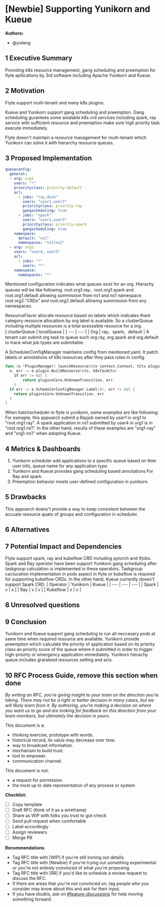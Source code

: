 # [Newbie] Supporting Yunikorn and Kueue

**Authors:**

- @yuteng

## 1 Executive Summary

Providing k8s resource management, gang scheduling and preemption for flyte apllications by 3rd software including Apache Yunikorn and Kueue.

## 2 Motivation

Flyte support multi-tenant and many k8s plugins.

Kueue and Yunikorn support gang scheduling and preemption.
Gang scheduling gurantees some avialable k8s crd services including spark, ray service with sufficient resource and preemption make sure high priority task execute immediately.

Flyte doesn't maintain a resource management for multi-tenant which Yunikorn can solve it with hierarchy resource queues.

## 3 Proposed Implementation

```yaml
queueconfig:
  general:
  - org: org1
    users: "*" 
    priorityclass: priority-default
    acl:
      - jobs: "ray,dask"
        users: "user1,user2"
        priorityclass: priority-ray
        gangscheduling: true
      - jobs: "spark"
        users: "user1,user3"
        priorityclass: priority-spark
        gangscheduling: true
    namespace:
      default: "ns1"
      namespaces: "ns1|ns2"
  - org: org2
    users: "user4, user5"
    acl:
      - jobs: "*"
        users: "*"
    namespace:
      namespaces: "*"
```

Mentioned configuration indicates what queues exist for an org.
Hierachy queues will be like following.
root.org1.ray、root.org1.spark and root.org1.default allowing summission from ns1 and ns1 namespace.
root.org2."CRDs" and root.org2.default allowing summission from any namespaces.

ResourceFlavor allocate resource based on labels which indicates thant category resource allocatiom by org label is available.
So a clusterQueue including multiple resources is a total acessaible resource for a org.  
| clusterQueue | localQueue |
| --- | --- |
| Org | ray、spark、default |
A tenant can submit org task to queue such org.ray, org.spark and org.default to trace what job types are submitable. 


A SchedulerConfigManager maintains config from mentioned yaml.
It patch labels or annotations of k8s resources after they pass rules in config.

```go
func (e *PluginManager) launchResource(ctx context.Context, tCtx pluginsCore.TaskExecutionContext) (pluginsCore.Transition, error) {
  o, err := e.plugin.BuildResource(ctx, k8sTaskCtx)
	if err != nil {
		return pluginsCore.UnknownTransition, err
	}
  if err := e.SchedulerConfigManager.Label(0); err != nil {
    return pluginsCore.UnknownTransition, err
  }
}
```
When batchscheduler in flyte is yunikorn, some examples are like following.
For exmaple, this appoarch submit a Rayjob owned by user1 in org1 to "root.org1.ray".
A spark application in ns1 submitted by user4 in org1 is in "root.org1.ns1".
In the other hand, results of these examples are "org1-ray" and "org1-ns1" when adopting Kueue.

## 4 Metrics & Dashboards

1. Yunikorn scheduler add applications to a specific queue based on thier user info, queue name for any application type.
2. Yunikorn and Kueue provides gang scheduling based annotations For Ray and spark.
3. Preemption behavior meets user-defined configuration in yunikorn.

## 5 Drawbacks

This appoarch doens't provide a way to keep consistent between the accuate resource quato of groups and configuration in scheduler.

## 6 Alternatives

## 7 Potential Impact and Dependencies

Flyte support spark, ray and kubeflow CRD including pytorch and tfjobs.
Spark and Ray operator have been support Yunikorn gang scheduling after taskgroup calculation is implemented in these operators.
Taskgroup caclucation implementation in pods aspect in flyte or kubeflow is required for supporting kubeflow CRDs.
In the other hand, Kueue currently doesn't support Spark CRD.
| Operator | Yunikorn | Kueue |
| --- | --- | --- |
| Spark | v | x |
| Ray | v | v |
| Kubeflow | x | v |

## 8 Unresolved questions


## 9 Conclusion

Yunikorn and Kueue support gang scheduling to run all neccesary pods at same time when required resource are available.
Yunikorn provide preemption which calculate the priority of application based on its priority class an priority score of the queue where it submitted in order to trigger high-prioirty or emergency application immediately. 
Yunikorn hierachy queue includes grarateed resources setting and acls.

## 10 RFC Process Guide, remove this section when done

*By writing an RFC, you're giving insight to your team on the direction you're taking. There may not be a right or better decision in many cases, but we will likely learn from it. By authoring, you're making a decision on where you want us to go and are looking for feedback on this direction from your team members, but ultimately the decision is yours.*

This document is a:

- thinking exercise, prototype with words.
- historical record, its value may decrease over time.
- way to broadcast information.
- mechanism to build trust.
- tool to empower.
- communication channel.

This document is not:

- a request for permission.
- the most up to date representation of any process or system

**Checklist:**

- [ ]  Copy template
- [ ]  Draft RFC (think of it as a wireframe)
- [ ]  Share as WIP with folks you trust to gut-check
- [ ]  Send pull request when comfortable
- [ ]  Label accordingly
- [ ]  Assign reviewers
- [ ]  Merge PR

**Recommendations**

- Tag RFC title with [WIP] if you're still ironing out details.
- Tag RFC title with [Newbie] if you're trying out something experimental or you're not entirely convinced of what you're proposing.
- Tag RFC title with [RR] if you'd like to schedule a review request to discuss the RFC.
- If there are areas that you're not convinced on, tag people who you consider may know about this and ask for their input.
- If you have doubts, ask on [#feature-discussions](https://slack.com/app_redirect?channel=CPQ3ZFQ84&team=TN89P6GGK) for help moving something forward.
